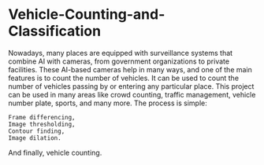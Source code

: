 # Vehicle-Counting-and-Classification
Nowadays, many places are equipped with surveillance systems that combine AI with cameras, from government organizations to private facilities. These AI-based cameras help in many ways, and one of the main features is to count the number of vehicles. It can be used to count the number of vehicles passing by or entering any particular place. This project can be used in many areas like crowd counting, traffic management, vehicle number plate, sports, and many more.  The process is simple:

    Frame differencing,
    Image thresholding,
    Contour finding,
    Image dilation.

And finally, vehicle counting.
